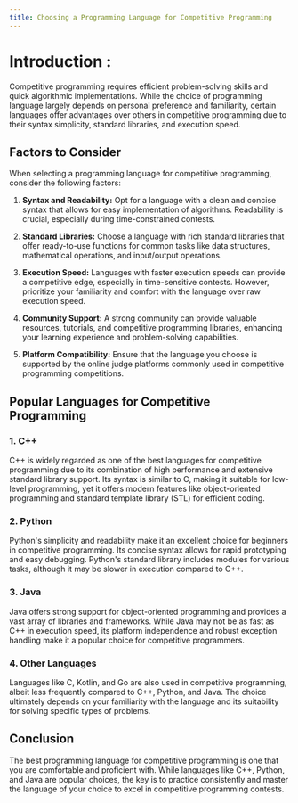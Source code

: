 ```yaml
---
title: Choosing a Programming Language for Competitive Programming
---
```


# Introduction :

Competitive programming requires efficient problem-solving skills and quick algorithmic implementations. While the choice of programming language largely depends on personal preference and familiarity, certain languages offer advantages over others in competitive programming due to their syntax simplicity, standard libraries, and execution speed.

## Factors to Consider

When selecting a programming language for competitive programming, consider the following factors:

1. **Syntax and Readability:** Opt for a language with a clean and concise syntax that allows for easy implementation of algorithms. Readability is crucial, especially during time-constrained contests.

2. **Standard Libraries:** Choose a language with rich standard libraries that offer ready-to-use functions for common tasks like data structures, mathematical operations, and input/output operations.

3. **Execution Speed:** Languages with faster execution speeds can provide a competitive edge, especially in time-sensitive contests. However, prioritize your familiarity and comfort with the language over raw execution speed.

4. **Community Support:** A strong community can provide valuable resources, tutorials, and competitive programming libraries, enhancing your learning experience and problem-solving capabilities.

5. **Platform Compatibility:** Ensure that the language you choose is supported by the online judge platforms commonly used in competitive programming competitions.

## Popular Languages for Competitive Programming

### 1. C++

C++ is widely regarded as one of the best languages for competitive programming due to its combination of high performance and extensive standard library support. Its syntax is similar to C, making it suitable for low-level programming, yet it offers modern features like object-oriented programming and standard template library (STL) for efficient coding.

### 2. Python

Python's simplicity and readability make it an excellent choice for beginners in competitive programming. Its concise syntax allows for rapid prototyping and easy debugging. Python's standard library includes modules for various tasks, although it may be slower in execution compared to C++.

### 3. Java

Java offers strong support for object-oriented programming and provides a vast array of libraries and frameworks. While Java may not be as fast as C++ in execution speed, its platform independence and robust exception handling make it a popular choice for competitive programmers.

### 4. Other Languages

Languages like C, Kotlin, and Go are also used in competitive programming, albeit less frequently compared to C++, Python, and Java. The choice ultimately depends on your familiarity with the language and its suitability for solving specific types of problems.

## Conclusion

The best programming language for competitive programming is one that you are comfortable and proficient with. While languages like C++, Python, and Java are popular choices, the key is to practice consistently and master the language of your choice to excel in competitive programming contests.
